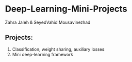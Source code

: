 # Deep-Learning-Mini-Projects

Zahra Jaleh & SeyedVahid Mousavinezhad

## Projects:
1. Classification, weight sharing, auxiliary losses
2. Mini deep-learning framework
